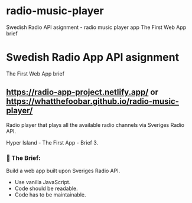 # radio-music-player
Swedish Radio API asignment - radio music player app
The First Web App brief

# Swedish Radio App API asignment
The First Web App brief

https://radio-app-project.netlify.app/ or https://whatthefoobar.github.io/radio-music-player/
---

Radio player that plays all the available radio channels via Sveriges Radio API.


Hyper Island - The First App - Brief 3.

### :open_file_folder: The Brief:

Build a web app built upon Sveriges Radio API.

- Use vanilla JavaScript.
- Code should be readable.
- Code has to be maintainable.

